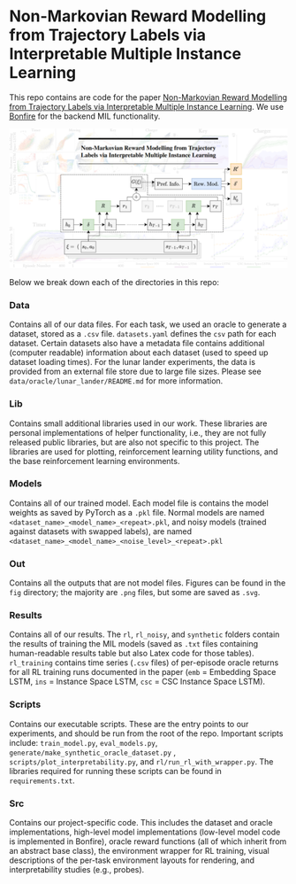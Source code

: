 # Non-Markovian Reward Modelling from Trajectory Labels via Interpretable Multiple Instance Learning

This repo contains are code for the paper [Non-Markovian Reward Modelling from Trajectory
Labels via Interpretable Multiple Instance Learning](https://arxiv.org/abs/2205.15367). We use [Bonfire](https://github.com/JAEarly/Bonfire) for the
backend MIL functionality.

![main_img](./cover.png)

Below we break down each of the directories in this repo:

### Data

Contains all of our data files. For each task, we used an oracle to generate a dataset, stored as a `.csv` file.
`datasets.yaml` defines the `csv` path for each dataset. Certain datasets also have a metadata file contains additional
(computer readable) information about each dataset (used to speed up dataset loading times). For the lunar lander
experiments, the data is provided from an external file store due to large file sizes. Please see
`data/oracle/lunar_lander/README.md` for more information.

### Lib

Contains small additional libraries used in our work. These libraries are personal implementations of helper
functionality, i.e., they are not fully released public libraries, but are also not specific to this project. The
libraries are used for plotting, reinforcement learning utility functions, and the base reinforcement learning
environments.

### Models

Contains all of our trained model. Each model file is contains the model weights as saved by PyTorch as a `.pkl` file.
Normal models are named `<dataset_name>_<model_name>_<repeat>.pkl`, and noisy models (trained against datasets with swapped
labels), are named `<dataset_name>_<model_name>_<noise_level>_<repeat>.pkl`

### Out

Contains all the outputs that are not model files. Figures can be found in the `fig` directory; the majority are `.png`
files, but some are saved as `.svg`.

### Results

Contains all of our results. The `rl`, `rl_noisy`, and `synthetic` folders contain the results of training the MIL
models (saved as `.txt` files containing human-readable results table but also Latex code for those tables). `rl_training` contains
time series (`.csv` files) of per-episode oracle returns for all RL training runs documented in the paper (`emb` = Embedding Space LSTM,
`ins` = Instance Space LSTM, `csc` = CSC Instance Space LSTM).

### Scripts

Contains our executable scripts. These are the entry points to our experiments, and should be run from the root
of the repo. Important scripts include: `train_model.py`, `eval_models.py`, `generate/make_synthetic_oracle_dataset.py`
, `scripts/plot_interpretability.py`, and `rl/run_rl_with_wrapper.py`. The libraries required for running these scripts can be
found in `requirements.txt`.

### Src

Contains our project-specific code. This includes the dataset and oracle implementations, high-level model implementations
(low-level model code is implemented in Bonfire), oracle reward functions (all of which inherit from an abstract base class),
the environment wrapper for RL training, visual descriptions of the per-task environment layouts for rendering, and
interpretability studies (e.g., probes).
